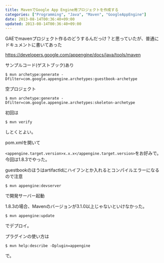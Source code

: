 ```yaml
---
title: MavenでGoogle App Engine用プロジェクトを作成する
categories: ["Programming", "Java", "Maven", "GoogleAppEngine"]
date: 2013-08-14T00:36:40+09:00
updated: 2013-08-14T00:36:40+09:00
---
```


GAEでmavenプロジェクト作るのどうするんだっけ？と思っていたが、普通にドキュメントに書いてあった

https://developers.google.com/appengine/docs/java/tools/maven

サンプルコード(ゲストブック)あり

    $ mvn archetype:generate -Dfilter=com.google.appengine.archetypes:guestbook-archetype

空プロジェクト

    $ mvn archetype:generate -Dfilter=com.google.appengine.archetypes:skeleton-archetype

初回は

    $ mvn verify

しとくとよい。

pom.xmlを開いて

`<appengine.target.version>x.x.x</appengine.target.version>`をお好みで。今回は1.8.3でやった。

guestbookのほうはartifactIdにハイフンとか入れるとコンパイルエラーになるので注意


    $ mvn appengine:devserver

で開発サーバー起動

1.8.3の場合、Mavenのバージョンが3.1.0以上じゃないといけなかった。

    $ mvn appengine:update

でデプロイ。


プラグインの使い方は

    $ mvn help:describe -Dplugin=appengine

で。
